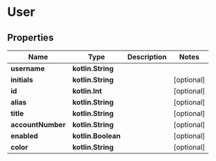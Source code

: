 
# User

## Properties
Name | Type | Description | Notes
------------ | ------------- | ------------- | -------------
**username** | **kotlin.String** |  | 
**initials** | **kotlin.String** |  |  [optional]
**id** | **kotlin.Int** |  |  [optional]
**alias** | **kotlin.String** |  |  [optional]
**title** | **kotlin.String** |  |  [optional]
**accountNumber** | **kotlin.String** |  |  [optional]
**enabled** | **kotlin.Boolean** |  |  [optional]
**color** | **kotlin.String** |  |  [optional]




